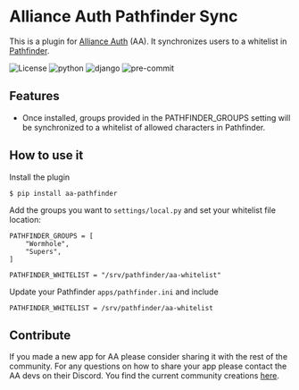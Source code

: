 # Alliance Auth Pathfinder Sync

This is a plugin for [Alliance Auth](https://gitlab.com/allianceauth/allianceauth) (AA). It synchronizes users to a whitelist in [Pathfinder](https://github.com/exodus4d/pathfinder).

![License](https://img.shields.io/badge/license-MIT-green) ![python](https://img.shields.io/badge/python-3.6-informational) ![django](https://img.shields.io/badge/django-3.1-informational) ![pre-commit](https://img.shields.io/badge/pre--commit-enabled-brightgreen?logo=pre-commit&logoColor=white)

## Features

- Once installed, groups provided in the PATHFINDER_GROUPS setting will be
  synchronized to a whitelist of allowed characters in Pathfinder.

## How to use it

Install the plugin
```
$ pip install aa-pathfinder
```

Add the groups you want to `settings/local.py` and set your whitelist file
location:
```
PATHFINDER_GROUPS = [
    "Wormhole",
    "Supers",
]

PATHFINDER_WHITELIST = "/srv/pathfinder/aa-whitelist"
```

Update your Pathfinder `apps/pathfinder.ini` and include
```
PATHFINDER_WHITELIST = /srv/pathfinder/aa-whitelist
```

## Contribute

If you made a new app for AA please consider sharing it with the rest of the community. For any questions on how to share your app please contact the AA devs on their Discord. You find the current community creations [here](https://gitlab.com/allianceauth/community-creations).
